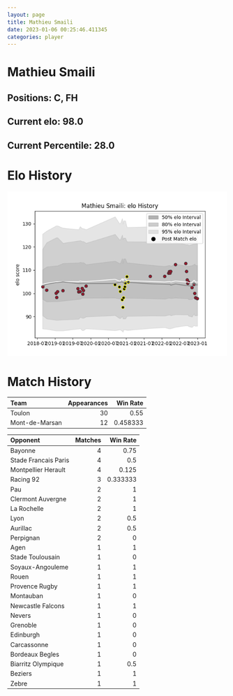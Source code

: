 ```yaml
---  
layout: page  
title: Mathieu Smaili  
date: 2023-01-06 00:25:46.411345  
categories: player  
---
```

# Mathieu Smaili

## Positions: C, FH

## Current elo: 98.0

## Current Percentile: 28.0

# Elo History


![elo history](history_MathieuSmaili.png)
# Match History


| Team           |   Appearances |   Win Rate |
|:---------------|--------------:|-----------:|
| Toulon         |            30 |   0.55     |
| Mont-de-Marsan |            12 |   0.458333 |

| Opponent             |   Matches |   Win Rate |
|:---------------------|----------:|-----------:|
| Bayonne              |         4 |   0.75     |
| Stade Francais Paris |         4 |   0.5      |
| Montpellier Herault  |         4 |   0.125    |
| Racing 92            |         3 |   0.333333 |
| Pau                  |         2 |   1        |
| Clermont Auvergne    |         2 |   1        |
| La Rochelle          |         2 |   1        |
| Lyon                 |         2 |   0.5      |
| Aurillac             |         2 |   0.5      |
| Perpignan            |         2 |   0        |
| Agen                 |         1 |   1        |
| Stade Toulousain     |         1 |   0        |
| Soyaux-Angouleme     |         1 |   1        |
| Rouen                |         1 |   1        |
| Provence Rugby       |         1 |   1        |
| Montauban            |         1 |   0        |
| Newcastle Falcons    |         1 |   1        |
| Nevers               |         1 |   0        |
| Grenoble             |         1 |   0        |
| Edinburgh            |         1 |   0        |
| Carcassonne          |         1 |   0        |
| Bordeaux Begles      |         1 |   0        |
| Biarritz Olympique   |         1 |   0.5      |
| Beziers              |         1 |   1        |
| Zebre                |         1 |   1        |